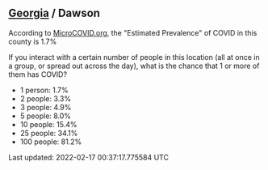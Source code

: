 
## [Georgia](/united-states/georgia) / Dawson

According to [MicroCOVID.org](http://microcovid.org),
the "Estimated Prevalence" of COVID in this county is 1.7%

If you interact with a certain number of people in this location
(all at once in a group, or spread out across the day), what is the chance that
1 or more of them has COVID?

- 1 person: 1.7%
- 2 people: 3.3%
- 3 people: 4.9%
- 5 people: 8.0%
- 10 people: 15.4%
- 25 people: 34.1%
- 100 people: 81.2%

Last updated: 2022-02-17 00:37:17.775584 UTC
